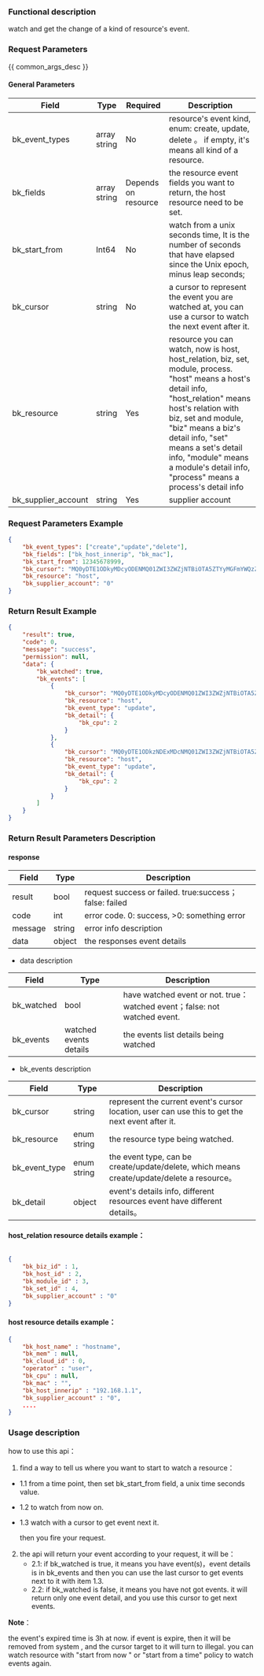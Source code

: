 ### Functional description

watch and get the change of a kind of resource's event.


### Request Parameters

{{ common_args_desc }}

#### General Parameters

| Field                 |  Type      | Required	   |  Description                                                    |
| ------------------- | -------------- | ------ | ------------------------------------------------------------ |
| bk_event_types      | array   string | No     | resource's event kind, enum: create, update, delete 。 if empty, it's means all kind of a resource. |
| bk_fields           | array string   | Depends on resource | the resource event fields you want to return, the host resource need to be set.  |
| bk_start_from       | Int64          | No     | watch from a unix seconds time, It is the number of seconds that have elapsed since the Unix epoch, minus leap seconds;  |
| bk_cursor           | string         | No     | a cursor to represent the event you are watched at, you can use a cursor to watch the next event after it. |
| bk_resource         | string         | Yes     | resource you can watch, now is host, host_relation, biz, set, module, process. "host" means a host's detail info, "host_relation" means host's relation with biz, set and module, "biz" means a biz's detail info, "set" means a set's detail info, "module" means a module's detail info, "process" means a process's detail info |
| bk_supplier_account | string         | Yes    | supplier account                                                  |


### Request Parameters Example

```json
{
    "bk_event_types": ["create","update","delete"],
    "bk_fields": ["bk_host_innerip", "bk_mac"],
    "bk_start_from": 12345678999,
    "bk_cursor": "MQ0yDTE1ODkyMDcyODENMQ01ZWI3ZWZjNTBiOTA5ZTYyMGFmYWQzZGY=",
    "bk_resource": "host",
    "bk_supplier_account": "0"
}

```

### Return Result Example

```json
{
    "result": true,
    "code": 0,
    "message": "success",
    "permission": null,
    "data": {
        "bk_watched": true,
        "bk_events": [
            {
                "bk_cursor": "MQ0yDTE1ODkyMDcyODENMQ01ZWI3ZWZjNTBiOTA5ZTYyMGFmYWQzZGY=",
                "bk_resource": "host",
                "bk_event_type": "update",
                "bk_detail": {
                    "bk_cpu": 2
                }
            },
            {
                "bk_cursor": "MQ0yDTE1ODkzNDExMDcNMQ01ZWI3ZWZjNTBiOTA5ZTYyMGFmYWQzZGY=",
                "bk_resource": "host",
                "bk_event_type": "update",
                "bk_detail": {
                    "bk_cpu": 2
                }
            }
        ]
    }
}

```

### Return Result Parameters Description

#### response

| Field       | Type     | Description         |
|---|---|---|
| result | bool | request success or failed. true:success；false: failed |
| code | int | error code. 0: success, >0: something error |
| message | string | error info description |
| data | object | the responses event details |

- data description

| Field                   | Type     | Description                                                                                          |
| ---------- | ---------------- | ------------------------------------------------------------ |
| bk_watched | bool             | have watched event or not. true：watched event；false: not watched event.|
| bk_events  | watched events details | the events list details being watched |

- bk_events description

| Field                   | Type     | Description                                                                                          |
| ------------- | ----------- | ------------------------------------------------------------ |
| bk_cursor     | string      | represent the current event's cursor location, user can use this to get the next event after it. |
| bk_resource   | enum string | the resource type being watched.                                         |
| bk_event_type | enum string | the event type, can be create/update/delete, which means create/update/delete a resource。 |
| bk_detail     | object      | event's details info, different resources event have different details。   |

#### host_relation resource details example：
```json

{
	"bk_biz_id" : 1,
	"bk_host_id" : 2,
	"bk_module_id" : 3,
	"bk_set_id" : 4,
	"bk_supplier_account" : "0"
}
```

#### host resource details example：
```json
{
	"bk_host_name" : "hostname",
	"bk_mem" : null,
	"bk_cloud_id" : 0,
	"operator" : "user",
	"bk_cpu" : null,
	"bk_mac" : "",
	"bk_host_innerip" : "192.168.1.1",	
    "bk_supplier_account" : "0",
	....
}
```



### Usage description

how to use this api：

1. find a way to tell us where you want to start to watch a resource：

- 1.1 from a time point, then set bk_start_from field, a unix time seconds value.

- 1.2 to watch from now on.

- 1.3 watch with a cursor to get event next it.

  then you fire your request.

2. the api will return your event according to your request, it will be：
   - 2.1: if bk_watched is true, it means you have event(s)，event details is in bk_events
   and then you can use the last cursor to get events next to it with item 1.3.
   - 2.2: if bk_watched is false, it means you have not got events. it will return only one
    event detail, and you use this cursor to get next events.

**Note**：

the event's expired time is 3h at now. if event is expire, then it will be removed from system
, and the cursor target to it will turn to illegal. you can watch resource with "start from now
" or "start from a time" policy to watch events again.




